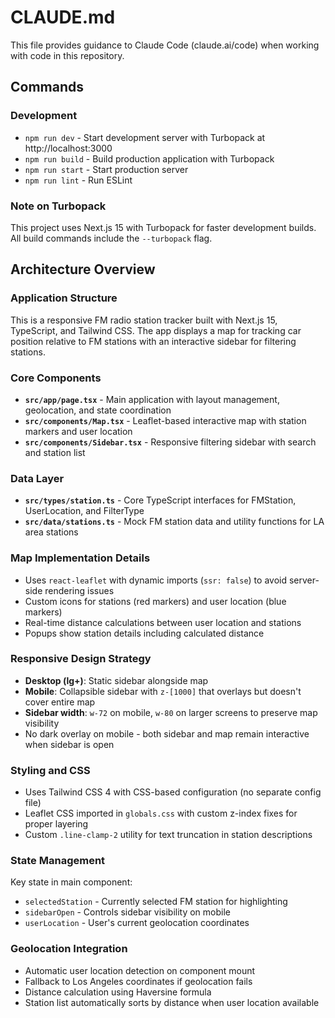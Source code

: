 # CLAUDE.md

This file provides guidance to Claude Code (claude.ai/code) when working with code in this repository.

## Commands

### Development
- `npm run dev` - Start development server with Turbopack at http://localhost:3000
- `npm run build` - Build production application with Turbopack
- `npm run start` - Start production server
- `npm run lint` - Run ESLint

### Note on Turbopack
This project uses Next.js 15 with Turbopack for faster development builds. All build commands include the `--turbopack` flag.

## Architecture Overview

### Application Structure
This is a responsive FM radio station tracker built with Next.js 15, TypeScript, and Tailwind CSS. The app displays a map for tracking car position relative to FM stations with an interactive sidebar for filtering stations.

### Core Components
- **`src/app/page.tsx`** - Main application with layout management, geolocation, and state coordination
- **`src/components/Map.tsx`** - Leaflet-based interactive map with station markers and user location
- **`src/components/Sidebar.tsx`** - Responsive filtering sidebar with search and station list

### Data Layer
- **`src/types/station.ts`** - Core TypeScript interfaces for FMStation, UserLocation, and FilterType
- **`src/data/stations.ts`** - Mock FM station data and utility functions for LA area stations

### Map Implementation Details
- Uses `react-leaflet` with dynamic imports (`ssr: false`) to avoid server-side rendering issues
- Custom icons for stations (red markers) and user location (blue markers)  
- Real-time distance calculations between user location and stations
- Popups show station details including calculated distance

### Responsive Design Strategy
- **Desktop (lg+)**: Static sidebar alongside map
- **Mobile**: Collapsible sidebar with `z-[1000]` that overlays but doesn't cover entire map
- **Sidebar width**: `w-72` on mobile, `w-80` on larger screens to preserve map visibility
- No dark overlay on mobile - both sidebar and map remain interactive when sidebar is open

### Styling and CSS
- Uses Tailwind CSS 4 with CSS-based configuration (no separate config file)
- Leaflet CSS imported in `globals.css` with custom z-index fixes for proper layering
- Custom `.line-clamp-2` utility for text truncation in station descriptions

### State Management
Key state in main component:
- `selectedStation` - Currently selected FM station for highlighting
- `sidebarOpen` - Controls sidebar visibility on mobile
- `userLocation` - User's current geolocation coordinates

### Geolocation Integration
- Automatic user location detection on component mount
- Fallback to Los Angeles coordinates if geolocation fails
- Distance calculation using Haversine formula
- Station list automatically sorts by distance when user location available